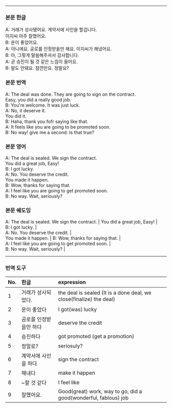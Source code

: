 
---

### 본문 한글

A: 거래가 성사됐어요. 계약서에 사인을 할겁니다.  
   이지씨 아주 잘했어요.  
B: 운이 좋았어요.  
A: 아니에요. 공로를 인정받을만 해요.
   이지씨가 해냈어요.  
B: 아, 그렇게 말씀해주셔서 감사합니다.  
A: 곧 승진이 될 것 같은 느낌이 들어요.   
B: 말도 안돼요. 잠깐만요. 정말요?

### 본문 번역

A: The deal was done. They are going to sign on the contract.   
    Easy, you did a really good job.   
B: You're welcome. It was just luck.    
A: No, it deserve it.  
   You did it.  
B: Haha, thank you fofr saying like that.   
A: It feels like you are going to be promoted soon.  
B: No way! give me a second. Is that true?   

### 본문 영어

A: The deal is sealed. We sign the contract.  
   You did a great job, Easy!   
B: I got lucky.  
A: No. You deserve the credit.   
   You made it happen.  
B: Wow, thanks for saying that.  
A: I feel like you are going to get promoted soon.  
B: No way. Wait, seriously?

### 본문 쉐도잉

A: The deal is sealed. We sign the contract. |
   You did a great job, Easy!  |   
B: I got lucky.  |  
A: No. You deserve the credit.  |   
   You made it happen.  |
B: Wow, thanks for saying that.  |  
A: I feel like you are going to get promoted soon.  |  
B: No way. Wait, seriously?  |


---

### 번역 도구

| No. | 한글 | expression |  
| :--- | :--- | :---  
| 1 | 거래가 성사되었다. | the deal is sealed (It is a done deal, we close(finalize) the deal) |  
| 2 | 운이 좋았다 | I got(was) lucky |  
| 3 | 공로를 인정받을만 하다 | deserve the credit |  
| 4 | 승진하다 | got promoted (get a promotion)|  
| 5 | 정말로? | seriosuly?  |  
| 6 | 계약서에 사인을 하다 | sign the contract |  
| 7 | 해내다 | make it happen |  
| 8 | ~할 것 같다 | I feel like |  
| 9 | 잘했어요. | Good(great) work, way to go, did a good(wonderful, fablous) job  |
